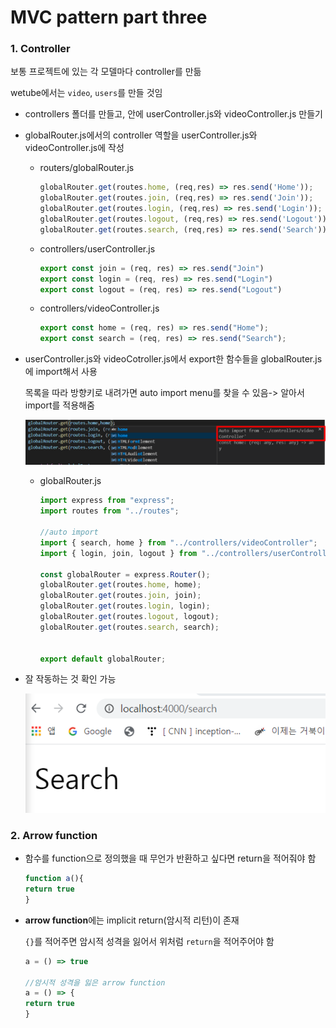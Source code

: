# MVC pattern part three

### 1. Controller

보통 프로젝트에 있는 각 모델마다 controller를 만듦

wetube에서는 `video`, `users`를 만들 것임

- controllers 폴더를 만들고, 안에 userController.js와 videoController.js 만들기

- globalRouter.js에서의 controller 역할을 userController.js와 videoController.js에 작성

  - routers/globalRouter.js

    ```js
    globalRouter.get(routes.home, (req,res) => res.send('Home'));
    globalRouter.get(routes.join, (req,res) => res.send('Join'));
    globalRouter.get(routes.login, (req,res) => res.send('Login'));
    globalRouter.get(routes.logout, (req,res) => res.send('Logout'));
    globalRouter.get(routes.search, (req,res) => res.send('Search'));
    ```

  - controllers/userController.js

    ```js
    export const join = (req, res) => res.send("Join")
    export const login = (req, res) => res.send("Login")
    export const logout = (req, res) => res.send("Logout")
    ```

  - controllers/videoController.js

    ```js
    export const home = (req, res) => res.send("Home");
    export const search = (req, res) => res.send("Search");
    ```

- userController.js와 videoCotroller.js에서 export한 함수들을 globalRouter.js에 import해서 사용

  목록을 따라 방향키로 내려가면 auto import menu를 찾을 수 있음-> 알아서 import를 적용해줌

  ![image-20200309154933236](images/image-20200309154933236.png)

  - globalRouter.js

    ```js
    import express from "express";
    import routes from "../routes";
    
    //auto import
    import { search, home } from "../controllers/videoController";
    import { login, join, logout } from "../controllers/userController";
    
    const globalRouter = express.Router();
    globalRouter.get(routes.home, home);
    globalRouter.get(routes.join, join);
    globalRouter.get(routes.login, login);
    globalRouter.get(routes.logout, logout);
    globalRouter.get(routes.search, search);
    
    
    export default globalRouter;
    ```

- 잘 작동하는 것 확인 가능

  ![image-20200309155402504](images/image-20200309155402504.png) 

  

### 2. Arrow function

- 함수를 function으로 정의했을 때 무언가 반환하고 싶다면 return을 적어줘야 함

  ```js
  function a(){
  return true
  }
  ```

- **arrow function**에는 implicit return(암시적 리턴)이 존재

  `{}`를 적어주면 암시적 성격을 잃어서 위처럼 `return`을 적어주어야 함

  ```js
  a = () => true
  
  //암시적 성격을 잃은 arrow function
  a = () => {
  return true
  }
  ```

  

